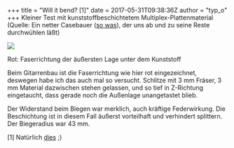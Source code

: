 +++
title = "Will it bend? [1]"
date = 2017-05-31T09:38:36Z
author = "typ_o"
+++
Kleiner Test mit kunststoffbeschichtetem Multiplex-Plattenmaterial
(Quelle: Ein netter Casebauer ([so
was](https://www.musik-produktiv.de/pic-010053087_01l/dap-audio-rigging-flightcase_01l.jpg)),
der uns ab und zu seine Reste durchwühlen läßt)  
  

<div class="serendipity_imageComment_center" style="width: 675px">

<div class="serendipity_imageComment_img">

[![](https://flipdot.org/blog/uploads/bend2.serendipityThumb.jpg)](https://flipdot.org/blog/uploads/bend2.jpg)

</div>

<div class="serendipity_imageComment_txt">

Rot: Faserrichtung der äußersten Lage unter dem Kunststoff

</div>

</div>

  
  
Beim Gitarrenbau ist die Faserrichtung wie hier rot eingezeichnet,
deswegen habe ich das auch mal so versucht. Schlitze mit 3 mm Fräser, 3
mm Material dazwischen stehen gelassen, und so tief in Z-Richtung
eingetaucht, dass gerade noch die Außenlage unangetastet blieb.  
  
Der Widerstand beim Biegen war merklich, auch kräftige Federwirkung. Die
Beschichtung ist in diesem Fall äußerst vorteilhaft und verhindert
splittern. Der Biegeradius war 43 mm.  
  
\[1\] Natürlich
[dies](https://www.youtube.com/results?search_query=will+it+blend) ;)
